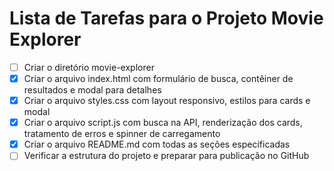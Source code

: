 # Lista de Tarefas para o Projeto Movie Explorer

- [ ] Criar o diretório movie-explorer
- [x] Criar o arquivo index.html com formulário de busca, contêiner de resultados e modal para detalhes
- [x] Criar o arquivo styles.css com layout responsivo, estilos para cards e modal
- [x] Criar o arquivo script.js com busca na API, renderização dos cards, tratamento de erros e spinner de carregamento
- [x] Criar o arquivo README.md com todas as seções especificadas
- [ ] Verificar a estrutura do projeto e preparar para publicação no GitHub
